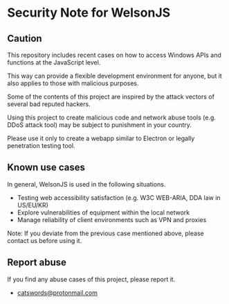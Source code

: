 # Security Note for WelsonJS

## Caution
This repository includes recent cases on how to access Windows APIs and functions at the JavaScript level.

This way can provide a flexible development environment for anyone, but it also applies to those with malicious purposes.

Some of the contents of this project are inspired by the attack vectors of several bad reputed hackers.

Using this project to create malicious code and network abuse tools (e.g. DDoS attack tool) may be subject to punishment in your country.

Please use it only to create a webapp similar to Electron or legally penetration testing tool.

## Known use cases
In general, WelsonJS is used in the following situations.

  * Testing web accessibility satisfaction (e.g. W3C WEB-ARIA, DDA law in US/EU/KR)
  * Explore vulnerabilities of equipment within the local network
  * Manage reliability of client environments such as VPN and proxies

Note: If you deviate from the previous case mentioned above, please contact us before using it.

## Report abuse
If you find any abuse cases of this project, please report it.

  * catswords@protonmail.com
